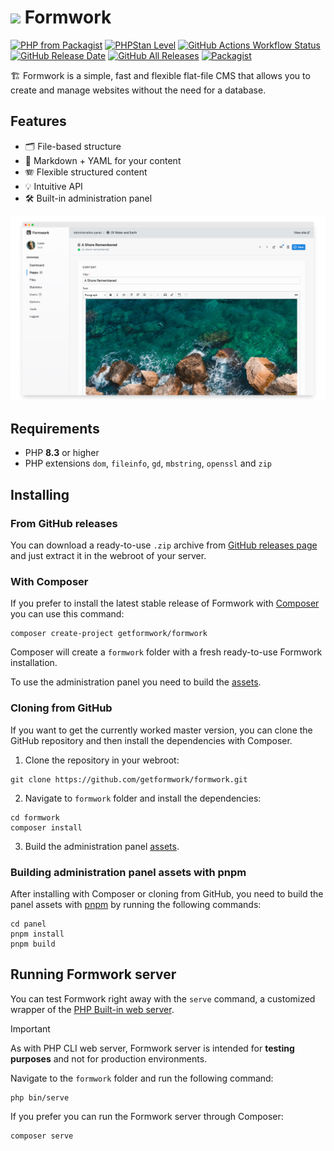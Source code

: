 # <img src="panel/assets/images/icon.svg" height="28"> Formwork

[![PHP from Packagist](https://img.shields.io/packagist/php-v/getformwork/formwork.svg?color=%237a86b8&version=2.x-dev)](#requirements)
[![PHPStan Level](https://img.shields.io/badge/PHPStan-level%208-brightgreen)](https://github.com/phpstan/phpstan)
[![GitHub Actions Workflow Status](https://img.shields.io/github/actions/workflow/status/getformwork/formwork/check.yaml)](https://github.com/getformwork/formwork/actions/workflows/check.yaml)
[![GitHub Release Date](https://img.shields.io/github/release-date/getformwork/formwork.svg)](https://github.com/getformwork/formwork/releases/latest)
[![GitHub All Releases](https://img.shields.io/github/downloads/getformwork/formwork/total.svg)](https://github.com/getformwork/formwork/releases)
[![Packagist](https://img.shields.io/packagist/dt/getformwork/formwork.svg?color=%23f28d1a&label=Packagist%20downloads)](https://packagist.org/packages/getformwork/formwork)

🏗 Formwork is a simple, fast and flexible flat-file CMS that allows you to create and manage websites without the need for a database.

## Features
- 🗂️ File-based structure
- 📝 Markdown + YAML for your content
- 🪗 Flexible structured content
- 💡 Intuitive API
- 🛠️ Built-in administration panel

![](site/pages/index/formwork.png)

## Requirements
- PHP **8.3** or higher
- PHP extensions `dom`, `fileinfo`, `gd`, `mbstring`, `openssl` and `zip`

## Installing

### From GitHub releases
You can download a ready-to-use `.zip` archive from [GitHub releases page](https://github.com/getformwork/formwork/releases) and just extract it in the webroot of your server.

### With Composer
If you prefer to install the latest stable release of Formwork with [Composer](https://getcomposer.org/) you can use this command:

```shell
composer create-project getformwork/formwork
```

Composer will create a `formwork` folder with a fresh ready-to-use Formwork installation.

To use the administration panel you need to build the [assets](#building-administration-panel-assets-with-yarn).

### Cloning from GitHub
If you want to get the currently worked master version, you can clone the GitHub repository and then install the dependencies with Composer.

1. Clone the repository in your webroot:

```shell
git clone https://github.com/getformwork/formwork.git
```

2. Navigate to `formwork` folder and install the dependencies:

```shell
cd formwork
composer install
```

3. Build the administration panel [assets](#building-administration-panel-assets-with-yarn).

### Building administration panel assets with pnpm
After installing with Composer or cloning from GitHub, you need to build the panel assets with [pnpm](https://pnpm.io/) by running the following commands:

```shell
cd panel
pnpm install
pnpm build
```

## Running Formwork server

You can test Formwork right away with the `serve` command, a customized wrapper of the [PHP Built-in web server](https://www.php.net/manual/en/features.commandline.webserver.php).

> [!IMPORTANT]
> As with PHP CLI web server, Formwork server is intended for **testing purposes** and not for production environments.

Navigate to the `formwork` folder and run the following command:

```shell
php bin/serve
```

If you prefer you can run the Formwork server through Composer:

```shell
composer serve
```
